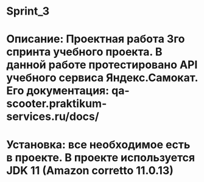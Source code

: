 # Sprint_3
# Описание: Проектная работа 3го спринта учебного проекта. В данной работе протестировано API учебного сервиса Яндекс.Самокат. Его документация: qa-scooter.praktikum-services.ru/docs/
# Установка: все необходимое есть в проекте. В проекте используется JDK 11 (Amazon corretto 11.0.13)
